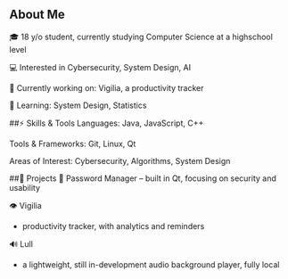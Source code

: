 ## About Me
🎓 18 y/o student, currently studying Computer Science at a highschool level

💻 Interested in Cybersecurity, System Design, AI

🚀 Currently working on: Vigilia, a productivity tracker

📖 Learning: System Design, Statistics

##⚡ Skills & Tools
Languages: Java, JavaScript, C++

Tools & Frameworks: Git, Linux, Qt

Areas of Interest: Cybersecurity, Algorithms, System Design

##📌 Projects
🔑 Password Manager
 – built in Qt, focusing on security and usability

👁 Vigilia
 - productivity tracker, with analytics and reminders

🔊 Lull
 - a lightweight, still in-development audio background player, fully local
